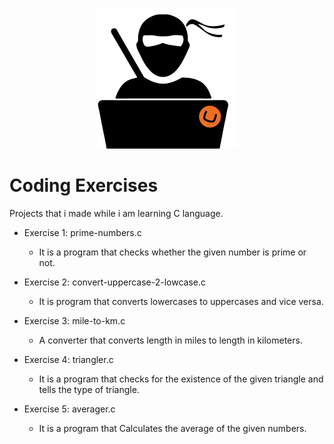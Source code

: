 <p align="center">
  <img src="codingnerd.png" />
</p>




# Coding Exercises

Projects that i made while i am learning C language.

- Exercise 1: prime-numbers.c
  - It is a program that checks whether the given number is prime or not.

- Exercise 2: convert-uppercase-2-lowcase.c
  - It is program that converts lowercases to uppercases and vice versa.

- Exercise 3: mile-to-km.c
  - A converter that converts length in miles to length in kilometers.

- Exercise 4: triangler.c
  - It is a program that checks for the existence of the given triangle and tells the type of triangle.
  
- Exercise 5: averager.c
  - It is a program that Calculates the average of the given numbers.

 

